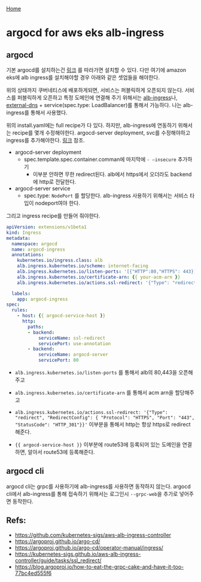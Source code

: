 [Home](/README.md)

# argocd for aws eks alb-ingress 

## argocd

기본 argocd를 설치하는건 [링크](https://github.com/argoproj/argo-cd/blob/master/docs/getting_started.md) 를 따라가면 설치할 수 있다. 다만 여기에 amazon eks에 alb ingress를 설치해야할 경우 아래와 같은 셋업들을 해야한다.

위의 상태까지 쿠버네티스에 배포하게되면, 서비스는 퍼블릭하게 오픈되지 않는다. 서비스를 퍼블릭하게 오픈하고 특정 도메인에 연결해 주기 위해서는 [alb-ingress](https://github.com/kubernetes-sigs/aws-alb-ingress-controller)나, [external-dns](https://github.com/kubernetes-incubator/external-dns) + service(spec.type: LoadBalancer)를 통해서 가능하다. 나는 alb-ingress를 통해서 사용했다.

위의 install.yaml에는 full recipe가 다 있다. 하지만, alb-ingress에 연동하기 위해서는 recipe를 몇개 수정해야한다. argocd-server deployment, svc를 수정해야하고 ingress를 추가해야한다.  [링크](https://gist.github.com/zironycho/86ab13e952281ab2d1383843b9cafadf) 참조.

* argocd-server deployment
  * spec.template.spec.container.comman에 마지막에 `- —insecure` 추가하기
    * 이부분 안하면 무한 redirect된다. alb에서 https에서 오더라도 backend에 http로 전달한다.
* argocd-server service
  * spec.type: `NodePort` 를 할당한다. alb-ingress 사용하기 위해서는 서비스 타입이 nodeport여야 한다.


그리고 ingress recipe를 만들어 줘야한다.

```yaml
apiVersion: extensions/v1beta1
kind: Ingress
metadata:
  namespace: argocd
  name: argocd-ingress
  annotations:
    kubernetes.io/ingress.class: alb
    alb.ingress.kubernetes.io/scheme: internet-facing
    alb.ingress.kubernetes.io/listen-ports: '[{"HTTP":80,"HTTPS": 443}]'
    alb.ingress.kubernetes.io/certificate-arn: {{ your-acm-arn }}
    alb.ingress.kubernetes.io/actions.ssl-redirect: '{"Type": "redirect", "RedirectConfig": { "Protocol": "HTTPS", "Port": "443", "StatusCode": "HTTP_301"}}'

  labels:
    app: argocd-ingress
spec:
  rules:
    - host: {{ argocd-service-host }}
      http:
        paths:
        - backend:
            serviceName: ssl-redirect
            servicePort: use-annotation
        - backend:
            serviceName: argocd-server
            servicePort: 80
```

* `alb.ingress.kubernetes.io/listen-ports` 를 통해서 alb의 80,443을 오픈해주고
* `alb.ingress.kubernetes.io/certificate-arn` 를 통해서 acm arn을 할당해주고
* `alb.ingress.kubernetes.io/actions.ssl-redirect: '{"Type": "redirect", "RedirectConfig": { "Protocol": "HTTPS", "Port": "443", "StatusCode": "HTTP_301"}}'` 이부분을 통해서 http는 항상 https로 redirect 해준다.

* `{{ argocd-service-host }}` 이부분에 route53에 등록되어 있는 도메인을 연결하면, 알아서 route53에 등록해준다.


## argocd cli
argocd cli는 grpc를 사용하기에 alb-ingress를 사용하면 동작하지 않는다. argocd cli에서 alb-ingress를 통해 접속하기 위해서는 로그인시 `--grpc-web`을 추가로 넣어주면 동작한다.


## Refs:
* https://github.com/kubernetes-sigs/aws-alb-ingress-controller
* https://argoproj.github.io/argo-cd/
* https://argoproj.github.io/argo-cd/operator-manual/ingress/
* https://kubernetes-sigs.github.io/aws-alb-ingress-controller/guide/tasks/ssl_redirect/
* https://blog.argoproj.io/how-to-eat-the-grpc-cake-and-have-it-too-77bc4ed555f6

